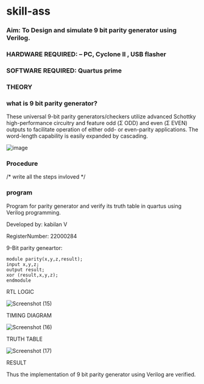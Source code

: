 # skill-ass
### Aim: To Design and simulate 9 bit parity generator using Verilog.
### HARDWARE REQUIRED:  – PC, Cyclone II , USB flasher
### SOFTWARE REQUIRED:   Quartus prime
### THEORY 

### what is 9 bit parity generator?
 These universal 9-bit parity generators/checkers utilize advanced Schottky high-performance circuitry and feature odd (Σ ODD) and even (Σ EVEN) outputs to facilitate operation of either odd- or even-parity applications. The word-length capability is easily expanded by cascading.
 
 ![image](https://user-images.githubusercontent.com/123469171/215488063-e3e80bd3-1245-402c-b5f3-69f79dab3959.png)

### Procedure

/* write all the steps invloved */

### program

Program for parity generator and verify its truth table in quartus using Verilog programming.

Developed by: kabilan V

RegisterNumber: 22000284

9-Bit parity geneartor:
```
module parity(x,y,z,result);
input x,y,z;
output result;
xor (result,x,y,z); 
endmodule
```

RTL LOGIC

![Screenshot (15)](https://user-images.githubusercontent.com/123469171/215491546-ab46f5bf-5f0d-4307-b570-0ac679359c36.png)

TIMING DIAGRAM

![Screenshot (16)](https://user-images.githubusercontent.com/123469171/215491820-18ba6ff7-c175-410d-82ce-a4631f7c69d5.png)

TRUTH TABLE

![Screenshot (17)](https://user-images.githubusercontent.com/123469171/215492334-8ca081e6-5372-4f40-806d-469c92509aef.png)


RESULT 

Thus the implementation of 9 bit parity generator using Verilog are verified.

